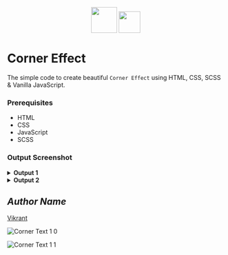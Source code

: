 <div align="center">
  <img height="60" src="https://user-images.githubusercontent.com/85709371/161901672-21f40343-eb83-4fe0-a50d-5777ea525dc2.png">
  <img height="50" src="https://user-images.githubusercontent.com/85709371/160286209-622d2990-13e6-46a3-9877-2a0b73bb386d.png">
</div>

# Corner Effect

The simple code to create beautiful `Corner Effect` using HTML, CSS, SCSS & Vanilla JavaScript.

### Prerequisites
- HTML
- CSS
- JavaScript
- SCSS

### Output Screenshot
<details><summary><b>Output 1</b></summary>
  <p align="center">
    <a href="Outputs/output1.png"><img src="https://user-images.githubusercontent.com/85709371/149294245-52f730de-df34-4b7e-9ee4-31c37a088432.png" alt="output 1"></a>
  </p>
</details>
<details><summary><b>Output 2</b></summary>
  <p align="center">
    <a href="Outputs/output2.png"><img src="https://user-images.githubusercontent.com/85709371/149294280-0f4e27bb-220e-488c-8210-a7d3cc39d541.png" alt="output 2"></a>
  </p>
</details>

<!-- Visit <a href="https://thevkrant.github.io/corner-effect/">Here</a> -->

## *Author Name*
[Vikrant](https://github.com/thevkrant)

![Corner Text 1 0]()

![Corner Text 1 1]()
